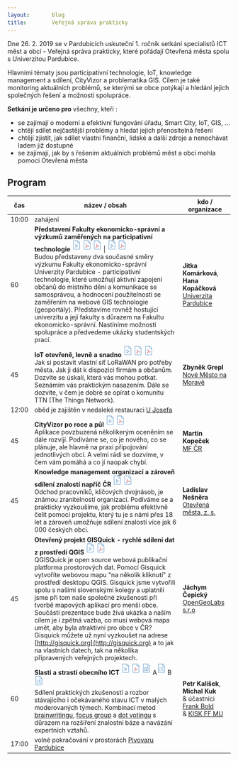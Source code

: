 ```yaml
---
layout:       blog
title:        Veřejná správa prakticky
---
```


Dne 26. 2. 2019 se v Pardubicích uskuteční 1. ročník setkání specialistů ICT měst a obcí - Veřejná správa prakticky, které pořádají Otevřená města spolu s Univerzitou Pardubice.

Hlavními tématy jsou participativní technologie, IoT, knowledge management a sdílení, CityVizor a problematika GIS.
Cílem je také monitoring aktuálních problémů, se kterými se obce potýkají a hledání jejich společných řešení a možností spolupráce.

**Setkání je určeno pro** všechny, kteří :
- se zajímají o moderní a efektivní fungování úřadu, Smart City, IoT, GIS, …
- chtějí sdílet nejčastější problémy a hledat jejich přenositelná řešení
- chtějí zjistit, jak sdílet vlastní finanční, lidské a další zdroje a nenechávat ladem již dostupné
- se zajímají, jak by s řešením aktuálních problémů měst a obcí mohla pomoci Otevřená města

## Program

čas | název / obsah | kdo / organizace
--- | --- | ---
10:00 | zahájení | |
60 | __Představení Fakulty ekonomicko-správní a výzkumů zaměřených na participativní technologie__ [<img src="/media/document_video.svg" width="20" />](https://www.youtube.com/watch?v=QJgZq5Rr3Do&t=221s) [<img src="/media/document_pdf.svg" width="20" />](https://gitlab.com/otevrenamesta/documents/blob/master/knihovnicka/prezentace-2019-OVS-Jitka%20Kom%C3%A1rkov%C3%A1-P%C5%99edstaven%C3%AD%20univerzity%20a%20fakulty.pdf) [<img src="/media/document_pdf.svg" width="20" />](https://gitlab.com/otevrenamesta/documents/blob/master/knihovnicka/prezentace-2019-OVS-Jitka%20Kom%C3%A1rkov%C3%A1-Uk%C3%A1zky%20studentsk%C3%BDch%20prac%C3%AD%20&%20Pou%C5%BEitelnost%20webov%C3%BDch%20GIS%20aplikac%C3%AD.pdf) \| [<img src="/media/document_video.svg" width="20" />](https://www.youtube.com/watch?v=QJgZq5Rr3Do&t=2891s) [<img src="/media/document_pdf.svg" width="20" />](https://gitlab.com/otevrenamesta/documents/blob/master/knihovnicka/prezentace-2019-OVS-Hana%20Kop%C3%A1%C4%8Dkov%C3%A1-Participativn%C3%AD%20technologie%20v%20kontextu%20chytr%C3%BDch%20m%C4%9Bst.pdf)<br> Budou představeny dva současné směry výzkumu Fakulty ekonomicko-správní Univerzity Pardubice - participativní technologie, které umožňují aktivní zapojení občanů do místního dění a komunikace se samosprávou, a hodnocení použitelnosti se zaměřením na webové GIS technologie (geoportály). Představíme rovněž hostující univerzitu a její fakulty s důrazem na Fakultu ekonomicko-správní. Nastíníme možnosti spolupráce a předvedeme ukázky studentských prací. | __Jitka Komárková__, __Hana Kopáčková__ <br> [Univerzita Pardubice](https://fes.upce.cz/fes/o-nas-fakulta-ekonomicko-spravni)
45 | __IoT otevřeně, levně a snadno__ [<img src="/media/document_video.svg" width="20" />](https://www.youtube.com/watch?v=QJgZq5Rr3Do&t=4808s) [<img src="/media/document_pdf.svg" width="20" />](https://gitlab.com/otevrenamesta/documents/blob/master/knihovnicka/prezentace-2019-OVS-Zbyn%C4%9Bk%20Grepl-IoT%20otev%C5%99en%C4%9B,%20levn%C4%9B%20a%20snadno.pdf) [<img src="/media/document_pdf.svg" width="20" />](https://gitlab.com/otevrenamesta/documents/blob/master/knihovnicka/let%C3%A1k-IoT%20%7C%20LoRaWAN%20%7C%20TTN-A4.pdf)<br> Jak si postavit vlastní síť LoRaWAN pro potřeby města. Jak ji dát k dispozici firmám a občanům. Dozvíte se úskalí, která vás mohou potkat. Seznámím vás praktickým nasazením. Dále se dozvíte, v čem je dobré se opírat o komunitu TTN (The Things Network). | __Zbyněk Grepl__ <br> [Nové Město na Moravě](https://www.nmnm.cz/)
12:00 | oběd je zajištěn v nedaleké restauraci [U Josefa](https://www.facebook.com/Restaurace-U-Josefa-OFFICIAL-164277996954304/) |
45 | __CityVizor po roce a půl__ [<img src="/media/document_video.svg" width="20" />](https://www.youtube.com/watch?v=QJgZq5Rr3Do&t=8502s) [<img src="/media/document_pdf.svg" width="20" />](https://gitlab.com/otevrenamesta/documents/blob/master/knihovnicka/prezentace-2019-OVS-Martin%20Kope%C4%8Dek-CityVizor%20po%20roce%20a%20p%C5%AFl.pdf)<br> Aplikace povzbuzená několikerým oceněním se dále rozvíjí. Podíváme se, co je nového, co se plánuje, ale hlavně na praxi připojování jednotlivých obcí. A velmi rádi se dozvíme, v čem vám pomáhá a co jí naopak chybí. | __Martin Kopeček__ <br> [MF ČR](https://www.mfcr.cz/cs/o-ministerstvu)
45 | __Knowledge management organizací a zároveň sdílení znalostí napříč ČR__ [<img src="/media/document_video.svg" width="20" />](https://www.youtube.com/watch?v=QJgZq5Rr3Do&t=10617s) [<img src="/media/document_pdf.svg" width="20" />](https://cs.wikiversity.org/wiki/Sd%C3%ADlen%C3%AD_znalost%C3%AD)<br> Odchod pracovníků, klíčových dvojnásob, je známou zranitelností organizací. Podíváme se a prakticky vyzkoušíme, jak problému efektivně čelit pomocí projektu, který tu je s námi přes 18 let a zároveň umožňuje sdílení znalostí více jak 6 000 českých obcí. |  __Ladislav Nešněra__ <br> [Otevřená města, z. s.](https://www.otevrenamesta.cz/cile/)
45 | __Otevřený projekt GISQuick - rychlé sdílení dat z prostředí QGIS__ [<img src="/media/document_video.svg" width="20" />](https://www.youtube.com/watch?v=QJgZq5Rr3Do&t=12811s) [<img src="/media/document_pdf.svg" width="20" />](https://gitlab.com/otevrenamesta/documents/blob/master/knihovnicka/prezentace-2019-OVS-J%C3%A1chym%20%C4%8Cepick%C3%BD-Otev%C5%99en%C3%BD%20projekt%20GISQuick%20-%20rychl%C3%A9%20sd%C3%ADlen%C3%AD%20dat%20z%20prost%C5%99ed%C3%AD%20QGIS.pdf)<br> QGISQuick je open source webová publikační platforma prostorových dat. Pomocí Gisquick vytvoříte webovou mapu "na několik kliknutí" z prostředí desktopu QGIS. Gisquick jsme vytvořili spolu s našimi slovenskými kolegy a uplatnili jsme při tom naše společné zkušenosti při tvorbě mapových aplikací pro menší obce. Součástí prezentace bude živá ukázka a naším cílem je i zpětná vazba, co musí webová mapa umět, aby byla atraktivní pro obce v ČR? Gisquick můžete už nyní vyzkoušet na adrese [http://gisquick.org](http://gisquick.org) a to jak na vlastních datech, tak na několika připravených veřejných projektech. | __Jáchym Čepický__ <br> [OpenGeoLabs s.r.o](http://opengeolabs.cz/cs/o-nas/)
60 | __Slasti a strasti obecního ICT__ [<img src="/media/document_video.svg" width="20" />](https://www.youtube.com/watch?v=QJgZq5Rr3Do&t=14036s) [<img src="/media/document_pdf.svg" width="20" />](https://gitlab.com/otevrenamesta/documents/blob/master/knihovnicka/workshop-2019-OVS-Petr%20Kal%C3%AD%C5%A1ek,%20Michal%20Kuk-Instrukce%20a%20z%C3%A1v%C4%9Bry.pdf) [<img src="/media/document_spreadsheet.svg" width="20" />](https://gitlab.com/otevrenamesta/documents/blob/master/knihovnicka/workshop-2019-OVS-Petr%20Kal%C3%AD%C5%A1ek,%20Michal%20Kuk-prim%C3%A1rn%C3%AD%20data.ods) A[<img src="/media/document_picture.svg" width="20" />](https://gitlab.com/otevrenamesta/documents/blob/master/knihovnicka/workshop-2019-OVS-Petr%20Kal%C3%AD%C5%A1ek,%20Michal%20Kuk-prim%C3%A1rn%C3%AD%20data%20-%20flipy%20A.jpg) B[<img src="/media/document_picture.svg" width="20" />](https://gitlab.com/otevrenamesta/documents/blob/master/knihovnicka/workshop-2019-OVS-Petr%20Kal%C3%AD%C5%A1ek,%20Michal%20Kuk-prim%C3%A1rn%C3%AD%20data%20-%20flipy%20B.jpg)<br> Sdílení praktických zkušeností a rozbor stávajícího i očekávaného stavu ICT v malých moderovaných týmech. Kombinací metod [brainwritingu](http://100metod.cz/post/156755465614/3-brainwriting), [focus group](http://100metod.cz/post/45757084845/18-focus-group) a [dot votingu](http://100metod.cz/post/156757684039/43-dot-voting) s důrazem na rozšíření znalostní báze a navázání expertních vztahů. | __Petr Kalíšek__, __Michal Kuk__<br> & účastníci<br> [Frank Bold](https://frankbold.org/o-co-nam-jde)<br> & [KISK FF MU](https://kisk.phil.muni.cz/o-nas)
17:00 | volné pokračování v prostorách [Pivovaru Pardubice](http://www.pivovarka.cz/) |